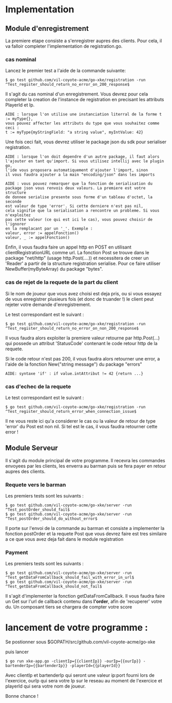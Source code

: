 # Implementation

## Module d'enregistrement

La premiere etape consiste a s'enregistrer aupres des clients. Pour cela, il va falloir completer l'implementation de 
registration.go.

### cas nominal

Lancez le premier test a l'aide de la commande suivante:

```
$ go test github.com/vil-coyote-acme/go-xke/registration -run ^Test_register_should_return_no_error_on_200_response$
```

Il s'agit du cas nominal d'un enregistrement. Vous devrez pour cela completer la creation de l'instance de registration
en precisant les attributs PlayerId et Ip.

    AIDE : lorsque l'on utilise une instanciation literral de la forme t := myType{},
    vous pouvez affecter les attributs du type que vous souhaitez comme ceci : 
    t := myType{myStringField: "a string value", myIntValue: 42}

Une fois ceci fait, vous devrez utiliser le package json du sdk pour serialiser registration.
    
    AIDE : lorsque l'on doit dependre d'un autre package, il faut alors 
    l'ajouter en tant qu'import. Si vous utilisez intellij avec le plugin go,
    l'ide vous proposera automatiquement d'ajouter l'import, sinon 
    il vous faudra ajouter a la main "encoding/json" dans les imports
    
    AIDE : vous pouvez remarquer que la fonction de serialisation du 
    package json vous renvois deux valeurs. La premiere est votre structure
    de donnee serialise presente sous forme d'un tableau d'octet, la seconde
    est valeur de type 'error'. Si cette derniere n'est pas nil, 
    cela signifie que la serialisation a rencontre un probleme. Si vous n'exploitez
    pas cette valeur (ce qui est ici le cas), vous pouvez choisir de l'ignorer
    en la remplacant par un '_'. Exemple :
    valeur, error := appelFonction()
    valeur, _ := appelFonction()
    
Enfin, il vous faudra faire un appel http en POST en utilisant clientRegistrationURL comme url. La fonction Post se trouve
dans le package "net/http" (usage http.Post(....)) et necessitera de creer un 'Reader' a partir de la structure 
registration serialise. Pour ce faire utiliser NewBuffer(myByteArray) du package "bytes".

### cas de rejet de la requete de la part du client

Si le nom de joueur que vous avez choisi est deja pris, ou si vous essayez de vous enregistrer plusieurs fois 
(et donc de truander !) le client peut rejeter votre demande d'enregistrement.

Le test correspondant est le suivant :

```
$ go test github.com/vil-coyote-acme/go-xke/registration -run ^Test_register_should_return_no_error_on_non_200_response$
```

Il vous faudra alors exploiter la premiere valeur retourne par http.Post(...) qui possede un attribut 'StatusCode'
contenant le code retour http de la requete. 

Si le code retour n'est pas 200, il vous faudra alors retourner une error, a l'aide de la fonction New("string message")
du package "errors"

    AIDE: syntaxe 'if' : if value.intAttribut != 42 {return ...}

### cas d'echec de la requete 

Le test correspondant est le suivant :

```
$ go test github.com/vil-coyote-acme/go-xke/registration -run ^Test_register_should_return_error_when_connection_issue$
```

Il ne vous reste ici qu'a considerer le cas ou la valeur de retour de type 'error' du Post est non nil. Si tel est le cas,
 il vous faudra retourner cette error !
 

## Module Serveur

Il s'agit du module principal de votre programme. Il recevra les commandes envoyees par les clients, les enverra au
barman puis se fera payer en retour aupres des clients.

### Requete vers le barman

Les premiers tests sont les suivants :
```
$ go test github.com/vil-coyote-acme/go-xke/server -run ^Test_postOrder_should_fail$
$ go test github.com/vil-coyote-acme/go-xke/server -run ^Test_postOrder_should_do_without_error$
````

Il porte sur l'envoi de la commande au barman et consiste a implementer la fonction postOrder et la requete Post que
vous devrez faire est tres similaire a ce que vous avez deja fait dans le module registration

### Payment

Les premiers tests sont les suivants :

```
$ go test github.com/vil-coyote-acme/go-xke/server -run ^Test_getDataFromCallback_should_fail_with_error_in_url$
$ go test github.com/vil-coyote-acme/go-xke/server -run ^Test_getDataFromCallback_should_not_fail$
```

Il s'agit d'implementer la fonction getDataFromCallback. Il vous faudra faire un Get sur l'url de callback contenu dans **l'order**, afin de 'recuperer'
votre du. Un composant tiers se chargera de compter votre score

# lancement de votre programme :

Se postionner sous $GOPATH/src/github.com/vil-coyote-acme/go-xke 

puis lancer 

```
$ go run xke-app.go -clientIp={{clientIp}} -ourIp={{ourIp}} -bartenderIp={{bartenderIp}} -playerId={{playerId}}
```

Avec clientIp et bartenderIp qui seront une valeur ip:port fourni lors de l'exercice, ourIp qui sera votre Ip sur le reseau 
au moment de l'exercice et playerId qui sera votre nom de joueur.

Bonne chance !
 

